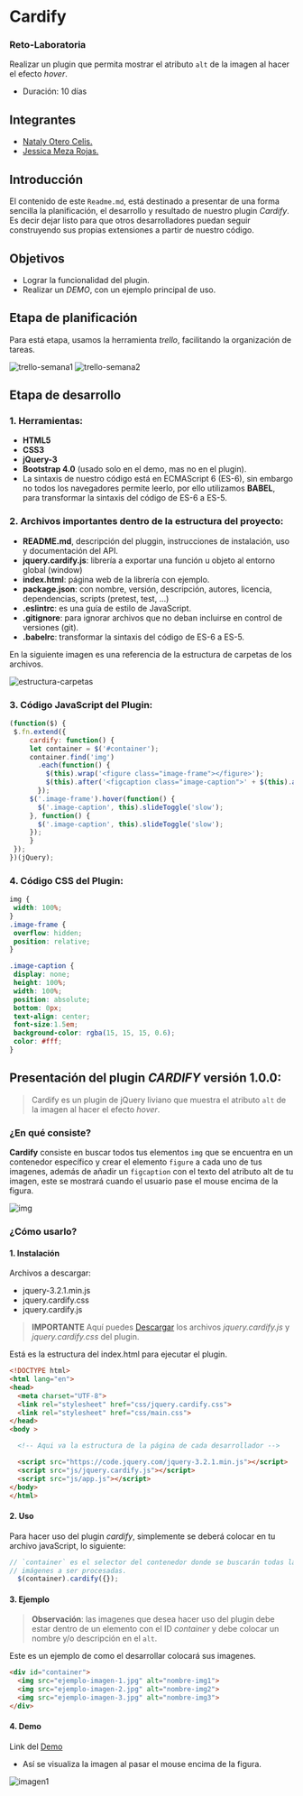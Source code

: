 # Cardify

### Reto-Laboratoria

Realizar un plugin que permita mostrar el atributo `alt` de la imagen al hacer el efecto _hover_.

* Duración: 10 días

## Integrantes
* [Nataly Otero Celis.](https://github.com/NatalyOC)
* [Jessica Meza Rojas.](https://github.com/jessica2011)

## Introducción
El contenido de este `Readme.md`, está destinado a presentar de una forma sencilla la planificación, el desarrollo y resultado de nuestro plugin _Cardify_. Es decir dejar listo para que otros desarrolladores puedan seguir construyendo sus propias extensiones a partir de nuestro código.

## Objetivos

* Lograr la funcionalidad del plugin.
* Realizar un _DEMO_, con un ejemplo principal de uso.

## Etapa de planificación

Para está etapa, usamos la herramienta _trello_, facilitando la organización de tareas.

![trello-semana1](public/assets/docs/trello-semana-1.png)
![trello-semana2](public/assets/docs/trello-semana-2.png)

## Etapa de desarrollo

### 1. Herramientas:

* __HTML5__
* __CSS3__
* __jQuery-3__
* __Bootstrap 4.0__ (usado solo en el demo, mas no en el plugin).
* La sintaxis de nuestro código está en ECMAScript 6 (ES-6), sin embargo no todos los navegadores permite leerlo, por ello utilizamos __BABEL__, para transformar la sintaxis del código de ES-6 a ES-5.

### 2. Archivos importantes dentro de la estructura del proyecto:

* __README.md__, descripción del pluggin, instrucciones de instalación, uso y documentación del API.
* __jquery.cardify.js__: librería a exportar una función u objeto al entorno global (window)
* __index.html__: página web de la librería con ejemplo.
* __package.json__: con nombre, versión, descripción, autores, licencia, dependencias, scripts (pretest, test, ...)
* __.eslintrc__: es una guía de estilo de JavaScript.
* __.gitignore__: para ignorar archivos que no deban incluirse en control de versiones (git).
* __.babelrc__: transformar la sintaxis del código de ES-6 a ES-5.

En la siguiente imagen es una referencia de la estructura de carpetas de los archivos.

![estructura-carpetas](public/assets/docs/estructura.PNG)

### 3. Código JavaScript del Plugin: 

 ```js
(function($) {
  $.fn.extend({ 
	  cardify: function() {  
      let container = $('#container');
      container.find('img')
        .each(function() {     	           
          $(this).wrap('<figure class="image-frame"></figure>');
          $(this).after('<figcaption class="image-caption">' + $(this).attr('alt') + '</figcaption>');       
        });  
      $('.image-frame').hover(function() {
        $('.image-caption', this).slideToggle('slow');
      }, function() {
        $('.image-caption', this).slideToggle('slow');
      });
	  }  
  });
})(jQuery);

 ```
### 4. Código CSS del Plugin: 

 ```css
img {
  width: 100%;
}
.image-frame {
  overflow: hidden;
  position: relative;
}

.image-caption {
  display: none;
  height: 100%;
  width: 100%;
  position: absolute;
  bottom: 0px;
  text-align: center;
  font-size:1.5em;
  background-color: rgba(15, 15, 15, 0.6);
  color: #fff;
}
 ```
## Presentación del plugin _CARDIFY_ versión 1.0.0:

> Cardify es un plugin de jQuery liviano que muestra el atributo `alt` de la imagen al hacer el efecto _hover_. 

### ¿En qué consiste?

__Cardify__ consiste en buscar todos tus elementos `img` que se encuentra en un contenedor específico y crear el elemento `figure` a cada uno de tus imagenes, además de añadir un `figcaption` con el texto del atributo alt de tu imagen, este se mostrará cuando el usuario pase el mouse encima de la figura.

![img](public/assets/docs/explicacion.png)

### ¿Cómo usarlo?

#### **1. Instalación**

Archivos a descargar:
* jquery-3.2.1.min.js
* jquery.cardify.css
* jquery.cardify.js

> __IMPORTANTE__ Aquí puedes [Descargar](https://drive.google.com/drive/folders/1TPfP9c3_I_1ynnlb_55HHUlEBlanLE7i?usp=sharing
) los archivos _jquery.cardify.js_ y _jquery.cardify.css_ del plugin.



Está es la estructura del index.html para ejecutar el plugin.

```html
<!DOCTYPE html>
<html lang="en">
<head>
  <meta charset="UTF-8">
  <link rel="stylesheet" href="css/jquery.cardify.css">
  <link rel="stylesheet" href="css/main.css">
</head>
<body >

  <!-- Aqui va la estructura de la página de cada desarrollador -->

  <script src="https://code.jquery.com/jquery-3.2.1.min.js"></script>  
  <script src="js/jquery.cardify.js"></script>
  <script src="js/app.js"></script>
</body>
</html>
```

#### **2. Uso**

Para hacer uso del plugin _cardify_, simplemente se deberá colocar en tu archivo javaScript, lo siguiente:

```js
// `container` es el selector del contenedor donde se buscarán todas las
// imágenes a ser procesadas.
  $(container).cardify({});
```

#### **3. Ejemplo**

> __Observación__: las imagenes que desea hacer uso del plugin debe estar dentro de un elemento con el ID _container_ y debe colocar un nombre y/o descripción en el `alt`.

Este es un ejemplo de como el desarrollar colocará sus imagenes.

```html
<div id="container">
  <img src="ejemplo-imagen-1.jpg" alt="nombre-img1">
  <img src="ejemplo-imagen-2.jpg" alt="nombre-img2">
  <img src="ejemplo-imagen-3.jpg" alt="nombre-img3"> 
</div>
```

#### **4. Demo**

Link del [Demo](https://natalyoc.github.io/cardify/public/index.html) 

* Así se visualiza la imagen al pasar el mouse encima de la figura.

![imagen1](public/assets/docs/ejemplo.png)


